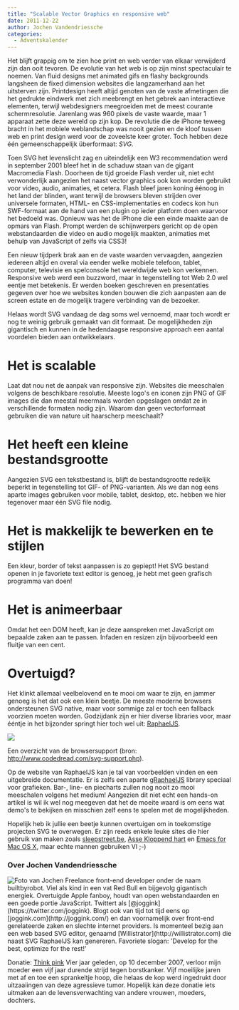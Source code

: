 ```yaml
---
title: "Scalable Vector Graphics en responsive web"
date: 2011-12-22
author: Jochen Vandendriessche
categories: 
  - Adventskalender
---
```

Het blijft grappig om te zien hoe print en web verder van elkaar verwijderd zijn dan ooit tevoren. De evolutie van het web is op zijn minst spectaculair te noemen. Van fluid designs met animated gifs en flashy backgrounds langsheen de fixed dimension websites die langzamerhand aan het uitsterven zijn. Printdesign heeft altijd genoten van de vaste afmetingen die het gedrukte eindwerk met zich meebrengt en het gebrek aan interactieve elementen, terwijl webdesigners meegroeiden met de meest courante schermresolutie. Jarenlang was 960 pixels de vaste waarde, maar 1 apparaat zette deze wereld op zijn kop. De revolutie die de iPhone teweeg bracht in het mobiele weblandschap was nooit gezien en de kloof tussen web en print design werd voor de zoveelste keer groter. Toch hebben deze één gemeenschappelijk überformaat: _SVG_.

Toen SVG het levenslicht zag en uiteindelijk een W3 recommendation werd in september 2001 bleef het in de schaduw staan van de gigant Macromedia Flash. Doorheen de tijd groeide Flash verder uit, niet echt verwonderlijk aangezien het naast vector graphics ook kon worden gebruikt voor video, audio, animaties, et cetera. Flash bleef jaren koning éénoog in het land der blinden, want terwijl de browsers bleven strijden over universele formaten, HTML- en CSS-implementaties en codecs kon hun SWF-formaat aan de hand van een plugin op ieder platform doen waarvoor het bedoeld was. Opnieuw was het de iPhone die een einde maakte aan de opmars van Flash. Prompt werden de schijnwerpers gericht op de open webstandaarden die video en audio mogelijk maakten, animaties met behulp van JavaScript of zelfs via CSS3!

Een nieuw tijdperk brak aan en de vaste waarden vervaagden, aangezien iedereen altijd en overal via eender welke mobiele telefoon, tablet, computer, televisie en spelconsole het wereldwijde web kon verkennen. Responsive web werd een buzzword, maar in tegenstelling tot Web 2.0 wel eentje met betekenis. Er werden boeken geschreven en presentaties gegeven over hoe we websites konden bouwen die zich aanpasten aan de screen estate en de mogelijk tragere verbinding van de bezoeker.

Helaas wordt SVG vandaag de dag soms wel vernoemd, maar toch wordt er nog te weinig gebruik gemaakt van dit formaat. De mogelijkheden zijn gigantisch en kunnen in de hedendaagse responsive approach een aantal voordelen bieden aan ontwikkelaars.

# Het is scalable

Laat dat nou net de aanpak van responsive zijn. Websites die meeschalen volgens de beschikbare resolutie. Meeste logo's en iconen zijn PNG of GIF images die dan meestal meermaals worden opgeslagen omdat ze in verschillende formaten nodig zijn. Waarom dan geen vectorformaat gebruiken die van nature uit haarscherp meeschaalt?

# Het heeft een kleine bestandsgrootte

Aangezien SVG een tekstbestand is, blijft de bestandsgrootte redelijk beperkt in tegenstelling tot GIF- of PNG-varianten. Als we dan nog eens aparte images gebruiken voor mobile, tablet, desktop, etc. hebben we hier tegenover maar één SVG file nodig.

# Het is makkelijk te bewerken en te stijlen

Een kleur, border of tekst aanpassen is zo gepiept! Het SVG bestand openen in je favoriete text editor is genoeg, je hebt met geen grafisch programma van doen!

# Het is animeerbaar

Omdat het een DOM heeft, kan je deze aanspreken met JavaScript om bepaalde zaken aan te passen. Infaden en resizen zijn bijvoorbeeld een fluitje van een cent.

# Overtuigd?

Het klinkt allemaal veelbelovend en te mooi om waar te zijn, en jammer genoeg is het dat ook een klein beetje. De meeste moderne browsers ondersteunen SVG native, maar voor sommige zal er toch een fallback voorzien moeten worden. Godzijdank zijn er hier diverse libraries voor, maar ééntje in het bijzonder springt hier toch wel uit: [RaphaelJS](http://raphaeljs.com/).

![](https://fronteers.nl/_img/2011/12/browsersupport-svg.png)

Een overzicht van de browsersupport (bron: <http://www.codedread.com/svg-support.php>).

Op de website van RaphaelJS kan je tal van voorbeelden vinden en een uitgebreide documentatie. Er is zelfs een aparte [gRaphaelJS](http://g.raphaeljs.com/) library speciaal voor grafieken. Bar-, line- en piecharts zullen nog nooit zo mooi meeschalen volgens het medium! Aangezien dit niet echt een hands-on artikel is wil ik wel nog meegeven dat het de moeite waard is om eens wat demo's te bekijken en misschien zelf eens te spelen met de mogelijkheden.

Hopelijk heb ik jullie een beetje kunnen overtuigen om in toekomstige projecten SVG te overwegen. Er zijn reeds enkele leuke sites die hier gebruik van maken zoals [sleepstreet.be](http://sleepstreet.be), [Asse Kloppend hart](http://www.assekloppendhart.be/wanneer/) en [Emacs for Mac OS X](http://emacsformacosx.com/), maar echte mannen gebruiken VI ;-)

### Over Jochen Vandendriessche
<img src="/archief/_img/2011/12/jochen-vandendriessche.jpg" alt="Foto van Jochen">
Freelance front-end developer onder de naam builtbyrobot. Viel als kind in een vat Red Bull en bijgevolg gigantisch energiek. Overtuigde Apple fanboy, houdt van open webstandaarden en een goede portie JavaScript. Twittert als [@joggink](https://twitter.com/joggink). Blogt ook van tijd tot tijd eens op [joggink.com](http://joggink.com/) en dan voornamelijk over front-end gerelateerde zaken en slechte internet providers. Is momenteel bezig aan een web based SVG editor, genaamd [Willistrator](http://willistrator.com) die naast SVG RaphaelJS kan genereren. 
Favoriete slogan: 'Develop for the best, optimize for the rest!'

Donatie: [Think pink](http://www.think-pink.be/)
Vier jaar geleden, op 10 december 2007, verloor mijn moeder een vijf jaar durende strijd tegen borstkanker. Vijf moeilijke jaren met af en toe een sprankeltje hoop, die helaas de kop werd ingedrukt door uitzaaiingen van deze agressieve tumor. Hopelijk kan deze donatie iets uitmaken aan de levensverwachting van andere vrouwen, moeders, dochters.
